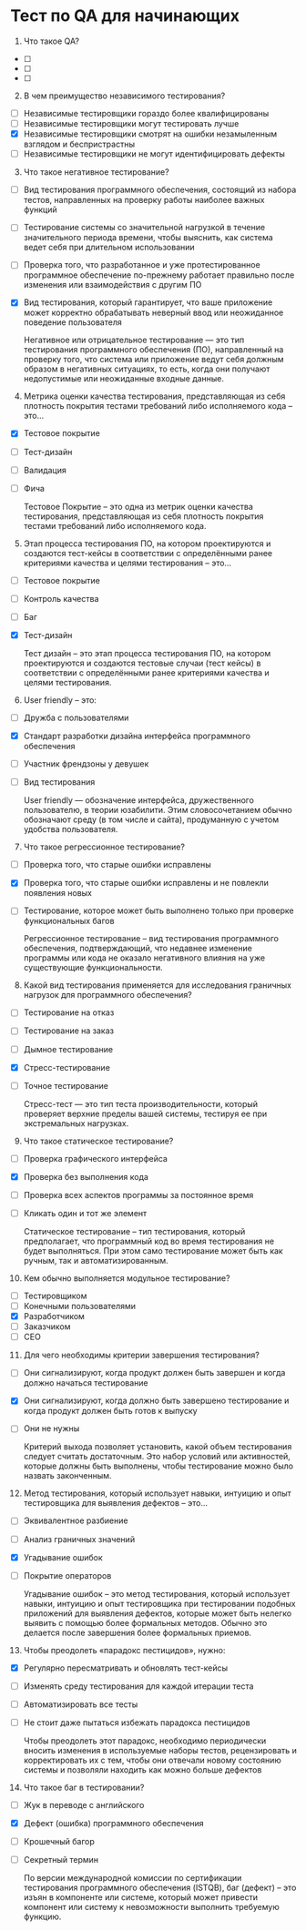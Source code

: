 # Тест по QA для начинающих

1. Что такое QA?
- [ ] 
- [ ] 
- [ ] 

2. В чем преимущество независимого тестирования?

- [ ] Независимые тестировщики гораздо более квалифицированы
- [ ] Независимые тестировщики могут тестировать лучше
- [x] Независимые тестировщики смотрят на ошибки незамыленным взглядом и беспристрастны
- [ ] Независимые тестировщики не могут идентифицировать дефекты

3. Что такое негативное тестирование?

- [ ] Вид тестирования программного обеспечения, состоящий из набора тестов, направленных на проверку работы наиболее важных функций
- [ ] Тестирование системы со значительной нагрузкой в течение значительного периода времени, чтобы выяснить, как система ведет себя при длительном использовании
- [ ] Проверка того, что разработанное и уже протестированное программное обеспечение по-прежнему работает правильно после изменения или взаимодействия с другим ПО
- [x] Вид тестирования, который гарантирует, что ваше приложение может корректно обрабатывать неверный ввод или неожиданное поведение пользователя

    Негативное или отрицательное тестирование — это тип тестирования программного обеспечения (ПО), направленный на проверку того, что система или приложение ведут себя должным образом в негативных ситуациях, то есть, когда они получают недопустимые или неожиданные входные данные.

4. Метрика оценки качества тестирования, представляющая из себя плотность покрытия тестами требований либо исполняемого кода – это…

- [x] Тестовое покрытие
- [ ] Тест-дизайн
- [ ] Валидация
- [ ] Фича

    Тестовое Покрытие – это одна из метрик оценки качества тестирования, представляющая из себя плотность покрытия тестами требований либо исполняемого кода.

5. Этап процесса тестирования ПО, на котором проектируются и создаются тест-кейсы в соответствии с определёнными ранее критериями качества и целями тестирования – это…

- [ ] Тестовое покрытие
- [ ] Контроль качества
- [ ] Баг
- [x] Тест-дизайн

    Тест дизайн – это этап процесса тестирования ПО, на котором проектируются и создаются тестовые случаи (тест кейсы) в соответствии с определёнными ранее критериями качества и целями тестирования.

6. User friendly – это:

- [ ] Дружба с пользователями
- [x] Стандарт разработки дизайна интерфейса программного обеспечения
- [ ] Участник френдзоны у девушек
- [ ] Вид тестирования

    User friendly — обозначение интерфейса, дружественного пользователю, в теории юзабилити. Этим словосочетанием обычно обозначают среду (в том числе и сайта), продуманную с учетом удобства пользователя.

7. Что такое регрессионное тестирование?

- [ ] Проверка того, что старые ошибки исправлены
- [x] Проверка того, что старые ошибки исправлены и не повлекли появления новых
- [ ] Тестирование, которое может быть выполнено только при проверке функциональных багов

    Регрессионное тестирование – вид тестирования программного обеспечения, подтверждающий, что недавнее изменение программы или кода не оказало негативного влияния на уже существующие функциональности.

8. Какой вид тестирования применяется для исследования граничных нагрузок для программного обеспечения?

- [ ] Тестирование на отказ
- [ ] Тестирование на заказ
- [ ] Дымное тестирование
- [x] Стресс-тестирование
- [ ] Точное тестирование

    Стресс-тест — это тип теста производительности, который проверяет верхние пределы вашей системы, тестируя ее при экстремальных нагрузках.

9. Что такое статическое тестирование?

- [ ] Проверка графического интерфейса
- [x] Проверка без выполнения кода
- [ ] Проверка всех аспектов программы за постоянное время
- [ ] Кликать один и тот же элемент

    Статическое тестирование – тип тестирования, который предполагает, что программный код во время тестирования не будет выполняться. При этом само тестирование может быть как ручным, так и автоматизированным.

10. Кем обычно выполняется модульное тестирование?

- [ ] Тестировщиком
- [ ] Конечными пользователями
- [x] Разработчиком
- [ ] Заказчиком
- [ ] CEO

11. Для чего необходимы критерии завершения тестирования?

- [ ] Они сигнализируют, когда продукт должен быть завершен и когда должно начаться тестирование
- [x] Они сигнализируют, когда должно быть завершено тестирование и когда продукт должен быть готов к выпуску
- [ ] Они не нужны

    Критерий выхода позволяет установить, какой объем тестирования следует считать достаточным. Это набор условий или активностей, которые должны быть выполнены, чтобы тестирование можно было назвать законченным.

12. Метод тестирования, который использует навыки, интуицию и опыт тестировщика для выявления дефектов – это…

- [ ] Эквивалентное разбиение
- [ ] Анализ граничных значений
- [x] Угадывание ошибок
- [ ] Покрытие операторов

    Угадывание ошибок – это метод тестирования, который использует навыки, интуицию и опыт тестировщика при тестировании подобных приложений для выявления дефектов, которые может быть нелегко выявить с помощью более формальных методов. Обычно это делается после завершения более формальных приемов.

13. Чтобы преодолеть «парадокс пестицидов», нужно:

- [x] Регулярно пересматривать и обновлять тест-кейсы
- [ ] Изменять среду тестирования для каждой итерации теста
- [ ] Автоматизировать все тесты
- [ ] Не стоит даже пытаться избежать парадокса пестицидов

    Чтобы преодолеть этот парадокс, необходимо периодически вносить изменения в используемые наборы тестов, рецензировать и корректировать их с тем, чтобы они отвечали новому состоянию системы и позволяли находить как можно больше дефектов

14. Что такое баг в тестировании?

- [ ] Жук в переводе с английского
- [x] Дефект (ошибка) программного обеспечения
- [ ] Крошечный багор
- [ ] Секретный термин

    По версии международной комиссии по сертификации тестирования программного обеспечения (ISTQB), баг (дефект) – это изъян в компоненте или системе, который может привести компонент или систему к невозможности выполнить требуемую функцию.

    